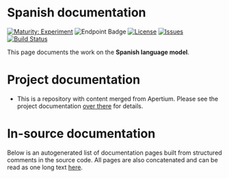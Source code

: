 # Spanish documentation

[![Maturity: Experiment](https://img.shields.io/badge/Maturity-Experiment-black.svg)](https://giellalt.github.io/MaturityClassification.html)
![Endpoint Badge](https://img.shields.io/endpoint?url=https%3A%2F%2Fraw.githubusercontent.com%2Fgiellalt%2Flang-spa-x-ext-apertium%2Fgh-pages%2Flemmacount.json)
[![License](https://img.shields.io/github/license/giellalt/lang-spa-x-ext-apertium)](https://github.com/giellalt/lang-spa-x-ext-apertium/blob/main/LICENSE)
[![Issues](https://img.shields.io/github/issues/giellalt/lang-spa)](https://github.com/giellalt/lang-spa/issues)
[![Build Status](https://divvun-tc.giellalt.org/api/github/v1/repository/giellalt/lang-spa-x-ext-apertium/main/badge.svg)](https://github.com/giellalt/lang-spa-x-ext-apertium/actions)

This page documents the work on the **Spanish language model**. 

# Project documentation

* This is a repository with content merged from Apertium. Please see the project documentation
  [over there](https://github.com/apertium/apertium-spa) for details.

# In-source documentation

Below is an autogenerated list of documentation pages built from structured comments in the source code. All pages are also concatenated and can be read as one long text [here](spa.md).
